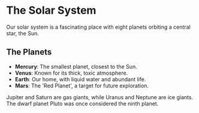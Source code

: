 # The Solar System

Our solar system is a fascinating place with eight planets orbiting a central star, the Sun. 

## The Planets

- **Mercury**: The smallest planet, closest to the Sun.
- **Venus**: Known for its thick, toxic atmosphere.
- **Earth**: Our home, with liquid water and abundant life.
- **Mars**: The 'Red Planet', a target for future exploration.

Jupiter and Saturn are gas giants, while Uranus and Neptune are ice giants. The dwarf planet Pluto was once considered the ninth planet.